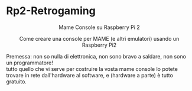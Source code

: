 # Rp2-Retrogaming
<p align=center> Mame Console su Raspberry Pi 2 </p>

<p align=center> Come creare una console per MAME (e altri emulatori) usando un Raspberry Pi2 </p>
  
  Premessa: non so nulla di elettronica, non sono bravo a saldare, non sono un programmatore! <br>
            tutto quello che vi serve per costruire la vosta mame console lo potete trovare in rete dall'hardware al software,
            e (hardware a parte) è tutto gratuito.
  

